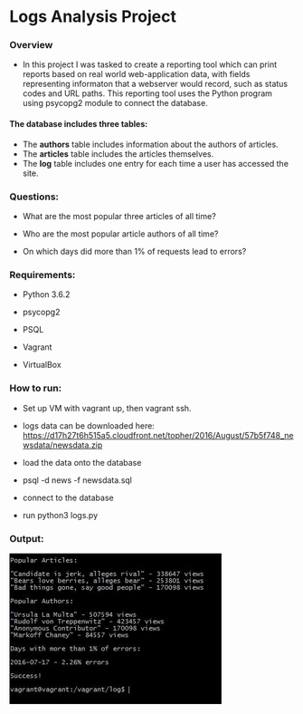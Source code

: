 # Logs Analysis Project

### Overview

- In this project I was tasked to create a reporting tool which can print reports based on real world web-application data, with fields representing informaton that a webserver would record, such as status codes and URL paths. This reporting tool uses the Python program using psycopg2 module to connect the database.

#### The database includes three tables:
* The **authors** table includes information about the authors of articles.
* The **articles** table includes the articles themselves.
* The **log** table includes one entry for each time a user has accessed the site.

### Questions:

- What are the most popular three articles of all time? 

- Who are the most popular article authors of all time? 

- On which days did more than 1% of requests lead to errors? 

### Requirements:

- Python 3.6.2

- psycopg2

- PSQL

- Vagrant

- VirtualBox

### How to run:

- Set up VM with vagrant up, then vagrant ssh.

- logs data can be downloaded here: https://d17h27t6h515a5.cloudfront.net/topher/2016/August/57b5f748_newsdata/newsdata.zip

- load the data onto the database

- psql -d news -f newsdata.sql

- connect to the database

- run python3 logs.py

### Output:

![SS.jpg](https://github.com/iperun/Logs-Analysis-Project/blob/master/SS.JPG)
